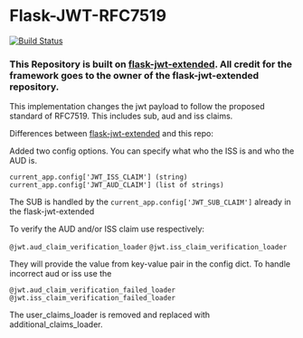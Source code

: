 # Flask-JWT-RFC7519
[![Build Status](https://travis-ci.com/Groenbech96/flask-jwt-rfc7519.svg?token=DE2K5YMdyk9RyqU7uyEo&branch=master)](https://travis-ci.com/Groenbech96/flask-jwt-rfc7519)

### This Repository is built on [flask-jwt-extended](https://github.com/vimalloc/flask-jwt-extended). All credit for the framework goes to the owner of the flask-jwt-extended repository.

This implementation changes the jwt payload to follow the proposed standard of RFC7519. This includes sub, aud and iss claims.

Differences between [flask-jwt-extended](https://github.com/vimalloc/flask-jwt-extended) and this repo:

Added two config options. You can specify what who the ISS is and who the AUD is.

```current_app.config['JWT_ISS_CLAIM'] (string)``` 
```current_app.config['JWT_AUD_CLAIM'] (list of strings)```

The SUB is handled by the `current_app.config['JWT_SUB_CLAIM']` already in the flask-jwt-extended

To verify the AUD and/or ISS claim use respectively:

```@jwt.aud_claim_verification_loader```
```@jwt.iss_claim_verification_loader```

They will provide the value from key-value pair in the config dict. 
To handle incorrect aud or iss use the 

```@jwt.aud_claim_verification_failed_loader```
```@jwt.iss_claim_verification_failed_loader```

The user_claims_loader is removed and replaced with additional_claims_loader.

